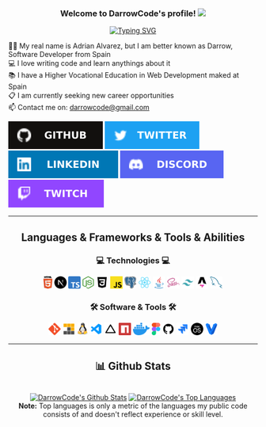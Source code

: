 <h3 align="center">
  Welcome to DarrowCode's profile!
  <img src="https://media.giphy.com/media/hvRJCLFzcasrR4ia7z/giphy.gif" width="28">
</h3>

<div align=center>

  [![Typing SVG](https://readme-typing-svg.herokuapp.com?font=montserrat&color=%2384F3B1&lines=If+you+can+imagine%2C+you+can+program+it)](https://git.io/typing-svg)
</div>
<p>
  👨‍💻 My real name is Adrian Alvarez, but I am better known as Darrow, Software Developer from Spain
  <br>
  💻 I love writing code and learn anythings about it
  <br>
  📚 I have a Higher Vocational Education in Web Development maked at Spain
  <br>
  📋 I am currently seeking new career opportunities
  <br>
  📫 Contact me on: <a href="mailto: darrowcode@gmail.com">darrowcode@gmail.com</a>
</p>


<p>
  <a href="https://github.com/DarrowCode" target="_blank"><img alt="Github" src="./assets/img/github-badge.svg" /></a>
  <a href="https://twitter.com/bydarrow" target="_blank"><img alt="Twitter" src="./assets/img/twitter-badge.svg" /></a>
  <a href="https://www.linkedin.com/in/adrianalro19" target="_blank"><img alt="LinkedIn" src="./assets/img/linkedin-badge.svg" /></a>
  <a href="https://discord.gg/CWHmCUrWhY" target="_blank"><img alt="Discord" src="./assets/img/discord-badge.svg" /></a>
  <a href="https://www.twitch.tv/bydarrow" target="_blank"><img alt="Twitch" src="./assets/img/twitch-badge.svg" /></a>
</p>

<hr>

<h2 align="center">Languages & Frameworks & Tools & Abilities</h2>
<h3 align="center">💻 Technologies 💻</h3>
<p align="center">
  <code><img title="HTML5" height="25" src="./assets/img/html5.svg"></code>
  <code><img title="Next.js" height="25" src="./assets/img/nextjs.svg"></code>
  <code><img title="TypeScript" height="25" src="./assets/img/typescript.svg"></code>
  <code><img title="Nodejs" height="25" src="./assets/img/nodejs.svg"></code>
  <code><img title="CSS" height="25" src="./assets/img/css.svg"></code>
  <code><img title="Javascript" height="25" src="./assets/img/javascript.svg"></code>
  <code><img title="Postgres" height="25" src="./assets/img/postgres.svg"></code>
  <code><img title="React" height="25" src="./assets/img/react.svg"></code>
  <code><img title="Java" height="25" src="./assets/img/java.svg"></code>
  <code><img title="SASS" height="25" src="./assets/img/sass.svg"></code>
  <code><img title="Tailwind" height="25" src="./assets/img/tailwind.svg"></code>
  <code><img title="Astro" height="25" src="./assets/img/astro.svg"></code>
  <code><img title="MySQL" height="25" src="./assets/img/mysql.svg"></code>
</p>

<h3 align="center">🛠️ Software & Tools 🛠️</h3>
<p align="center">
  <code><img title="Git" height="25" src="./assets/img/git.svg"></code>
  <code><img title="PNPM" height="25" src="./assets/img/pnpm.svg"></code>
  <code><img title="Linux" height="25" src="./assets/img/linux.svg"></code>
  <code><img title="Visual Studio Code" height="25" src="./assets/img/visualstudio.svg"></code>
  <code><img title="Vercel" height="25" src="./assets/img/vercel.svg"></code>
  <code><img title="NPM" height="25" src="./assets/img/npm.svg"></code>
  <code><img title="Docker" height="25" src="./assets/img/docker.svg"></code>
  <code><img title="Figma" height="25" src="./assets/img/figma.svg"></code>
  <code><img title="GitHub" height="25" src="./assets/img/github.svg"></code>
  <code><img title="Jira" height="25" src="./assets/img/jira.svg"></code>
  <code><img title="MacOS" height="25" src="./assets/img/macos.svg"></code>
  <code><img title="Vagrant" height="25" src="./assets/img/vagrant.svg"></code>
</p>

<hr>

<h2 align="center">📊 Github Stats</h2>

  <br/>
  <div align="center">
    <a href="https://github.com/anuraghazra/github-readme-stats"><img alt="DarrowCode's Github Stats" src="https://denvercoder1-github-readme-stats.vercel.app/api/?username=DarrowCode&show_icons=true&count_private=true&theme=react&hide_border=true&bg_color=1F222E&title_color=F85D7F&icon_color=F8D866" height="144px"/></a>
    <a href="https://github.com/anuraghazra/github-readme-stats"><img alt="DarrowCode's Top Languages" src="https://github-readme-stats.vercel.app/api/top-langs/?username=DarrowCode&langs_count=8&layout=compact&theme=react&hide_border=true&bg_color=1F222E&title_color=F85D7F&icon_color=F8D866&hide=Jupyter%20Notebook" height="144px"/></a>
    <br/>
    <b>Note:</b> Top languages is only a metric of the languages my public code consists of and doesn't reflect experience or skill level.
  </div>